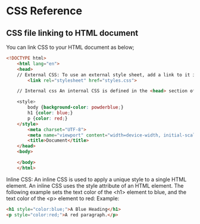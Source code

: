 # CSS Reference

## CSS file linking to HTML document

You can link CSS to your HTML document as below;

```html
<!DOCTYPE html>
    <html lang="en">
    <head>
    // External CSS: To use an external style sheet, add a link to it in the <head> section of each HTML page
        <link rel="stylesheet" href="styles.css">

    // Internal css An internal CSS is defined in the <head> section of an HTML page, within a <style> element.

    <style>
        body {background-color: powderblue;}
        h1 {color: blue;}
        p {color: red;}
    </style>
        <meta charset="UTF-8">
        <meta name="viewport" content="width=device-width, initial-scale=1.0">
        <title>Document</title>
    </head>
    <body>

    </body>
    </html>

```

Inline CSS: An inline CSS is used to apply a unique style to a single HTML element.
An inline CSS uses the style attribute of an HTML element.
The following example sets the text color of the &lt;h1&gt; element to blue, and the text color of the &lt;p&gt; element to red:
Example:

```html
<h1 style="color:blue;">A Blue Heading</h1>
<p style="color:red;">A red paragraph.</p>
```
